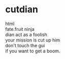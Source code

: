 # cutdian
html
<br>fate.fruit ninja
<br>dian act as a foolish
<br>your mission is cut up him
<br>don't touch the gui
<br>if you want to get a boom.
